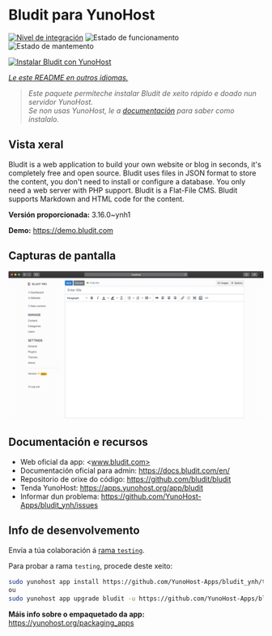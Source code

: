 <!--
NOTA: Este README foi creado automáticamente por <https://github.com/YunoHost/apps/tree/master/tools/readme_generator>
NON debe editarse manualmente.
-->

# Bludit para YunoHost

[![Nivel de integración](https://dash.yunohost.org/integration/bludit.svg)](https://ci-apps.yunohost.org/ci/apps/bludit/) ![Estado de funcionamento](https://ci-apps.yunohost.org/ci/badges/bludit.status.svg) ![Estado de mantemento](https://ci-apps.yunohost.org/ci/badges/bludit.maintain.svg)

[![Instalar Bludit con YunoHost](https://install-app.yunohost.org/install-with-yunohost.svg)](https://install-app.yunohost.org/?app=bludit)

*[Le este README en outros idiomas.](./ALL_README.md)*

> *Este paquete permíteche instalar Bludit de xeito rápido e doado nun servidor YunoHost.*  
> *Se non usas YunoHost, le a [documentación](https://yunohost.org/install) para saber como instalalo.*

## Vista xeral

Bludit is a web application to build your own website or blog in seconds, it's completely free and open source. Bludit uses files in JSON format to store the content, you don't need to install or configure a database. You only need a web server with PHP support. Bludit is a Flat-File CMS. Bludit supports Markdown and HTML code for the content.

**Versión proporcionada:** 3.16.0~ynh1

**Demo:** <https://demo.bludit.com>

## Capturas de pantalla

![Captura de pantalla de Bludit](./doc/screenshots/bludit_1_en.png)

## Documentación e recursos

- Web oficial da app: <www.bludit.com>
- Documentación oficial para admin: <https://docs.bludit.com/en/>
- Repositorio de orixe do código: <https://github.com/bludit/bludit>
- Tenda YunoHost: <https://apps.yunohost.org/app/bludit>
- Informar dun problema: <https://github.com/YunoHost-Apps/bludit_ynh/issues>

## Info de desenvolvemento

Envía a túa colaboración á [rama `testing`](https://github.com/YunoHost-Apps/bludit_ynh/tree/testing).

Para probar a rama `testing`, procede deste xeito:

```bash
sudo yunohost app install https://github.com/YunoHost-Apps/bludit_ynh/tree/testing --debug
ou
sudo yunohost app upgrade bludit -u https://github.com/YunoHost-Apps/bludit_ynh/tree/testing --debug
```

**Máis info sobre o empaquetado da app:** <https://yunohost.org/packaging_apps>
